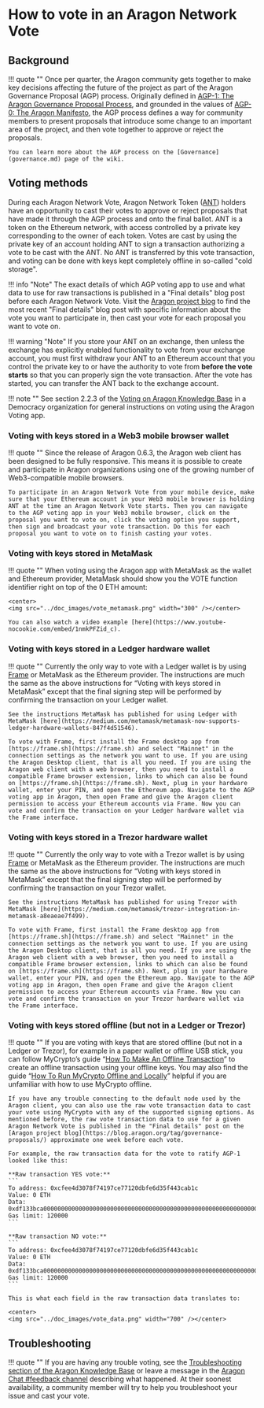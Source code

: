 # How to vote in an Aragon Network Vote

## Background

!!! quote ""
    Once per quarter, the Aragon community gets together to make key decisions affecting the future of the project as part of the Aragon Governance Proposal (AGP) process. Originally defined in [AGP-1: The Aragon Governance Proposal Process](https://github.com/aragon/AGPs/blob/master/AGPs/AGP-1.md), and grounded in the values of [AGP-0: The Aragon Manifesto](https://github.com/aragon/AGPs/blob/master/AGPs/AGP-0.md), the AGP process defines a way for community members to present proposals that introduce some change to an important area of the project, and then vote together to approve or reject the proposals.

    You can learn more about the AGP process on the [Governance](governance.md) page of the wiki.

## Voting methods

During each Aragon Network Vote, Aragon Network Token ([ANT](aragon_network_token.md)) holders have an opportunity to cast their votes to approve or reject proposals that have made it through the AGP process and onto the final ballot. ANT is a token on the Ethereum network, with access controlled by a private key corresponding to the owner of each token. Votes are cast by using the private key of an account holding ANT to sign a transaction authorizing a vote to be cast with the ANT. No ANT is transferred by this vote transaction, and voting can be done with keys kept completely offline in so-called "cold storage".

!!! info "Note"
    The exact details of which AGP voting app to use and what data to use for raw transactions is published in a "Final details" blog post before each Aragon Network Vote. Visit the [Aragon project blog](https://blog.aragon.org/tag/governance-proposals/) to find the most recent "Final details" blog post with specific information about the vote you want to participate in, then cast your vote for each proposal you want to vote on.

!!! warning "Note"
    If you store your ANT on an exchange, then unless the exchange has explicitly enabled functionality to vote from your exchange account, you must first withdraw your ANT to an Ethereum account that you control the private key to or have the authority to vote from **before the vote starts** so that you can properly sign the vote transaction. After the vote has started, you can transfer the ANT back to the exchange account.

!!! note ""
    See section 2.2.3 of the [Voting on Aragon Knowledge Base](https://help.aragon.org/article/10-explore-the-democracy-organization#voting) in a Democracy organization for general instructions on voting using the Aragon Voting app.

### Voting with keys stored in a Web3 mobile browser wallet

!!! quote ""
    Since the release of Aragon 0.6.3, the Aragon web client has been designed to be fully responsive. This means it is possible to create and participate in Aragon organizations using one of the growing number of Web3-compatible mobile browsers.

    To participate in an Aragon Network Vote from your mobile device, make sure that your Ethereum account in your Web3 mobile browser is holding ANT at the time an Aragon Network Vote starts. Then you can navigate to the AGP voting app in your Web3 mobile browser, click on the proposal you want to vote on, click the voting option you support, then sign and broadcast your vote transaction. Do this for each proposal you want to vote on to finish casting your votes.

### Voting with keys stored in MetaMask

!!! quote ""
    When voting using the Aragon app with MetaMask as the wallet and Ethereum provider, MetaMask should show you the VOTE function identifier right on top of the 0 ETH amount:

    <center>
    <img src="../doc_images/vote_metamask.png" width="300" /></center>

    You can also watch a video example [here](https://www.youtube-nocookie.com/embed/1nmkPFZid_c).

### Voting with keys stored in a Ledger hardware wallet

!!! quote ""
    Currently the only way to vote with a Ledger wallet is by using [Frame](https://frame.sh) or MetaMask as the Ethereum provider. The instructions are much the same as the above instructions for “Voting with keys stored in MetaMask” except that the final signing step will be performed by confirming the transaction on your Ledger wallet.

    See the instructions MetaMask has published for using Ledger with MetaMask [here](https://medium.com/metamask/metamask-now-supports-ledger-hardware-wallets-847f4d51546).

    To vote with Frame, first install the Frame desktop app from [https://frame.sh](https://frame.sh) and select "Mainnet" in the connection settings as the network you want to use. If you are using the Aragon Desktop client, that is all you need. If you are using the Aragon web client with a web browser, then you need to install a compatible Frame browser extension, links to which can also be found on [https://frame.sh](https://frame.sh). Next, plug in your hardware wallet, enter your PIN, and open the Ethereum app. Navigate to the AGP voting app in Aragon, then open Frame and give the Aragon client permission to access your Ethereum accounts via Frame. Now you can vote and confirm the transaction on your Ledger hardware wallet via the Frame interface.

### Voting with keys stored in a Trezor hardware wallet

!!! quote ""
    Currently the only way to vote with a Trezor wallet is by using [Frame](https://frame.sh) or MetaMask as the Ethereum provider. The instructions are much the same as the above instructions for “Voting with keys stored in MetaMask” except that the final signing step will be performed by confirming the transaction on your Trezor wallet.

    See the instructions MetaMask has published for using Trezor with MetaMask [here](https://medium.com/metamask/trezor-integration-in-metamask-a8eaeae7f499).

    To vote with Frame, first install the Frame desktop app from [https://frame.sh](https://frame.sh) and select "Mainnet" in the connection settings as the network you want to use. If you are using the Aragon Desktop client, that is all you need. If you are using the Aragon web client with a web browser, then you need to install a compatible Frame browser extension, links to which can also be found on [https://frame.sh](https://frame.sh). Next, plug in your hardware wallet, enter your PIN, and open the Ethereum app. Navigate to the AGP voting app in Aragon, then open Frame and give the Aragon client permission to access your Ethereum accounts via Frame. Now you can vote and confirm the transaction on your Trezor hardware wallet via the Frame interface.

### Voting with keys stored offline (but not in a Ledger or Trezor)

!!! quote ""
    If you are voting with keys that are stored offline (but not in a Ledger or Trezor), for example in a paper wallet or offline USB stick, you can follow MyCrypto’s guide “[How To Make An Offline Transaction](https://support.mycrypto.com/offline/making-offline-transaction-on-mycrypto.html)” to create an offline transaction using your offline keys. You may also find the guide “[How To Run MyCrypto Offline and Locally](https://support.mycrypto.com/offline/running-mycrypto-locally.html)” helpful if you are unfamiliar with how to use MyCrypto offline.

    If you have any trouble connecting to the default node used by the Aragon client, you can also use the raw vote transaction data to cast your vote using MyCrypto with any of the supported signing options. As mentioned before, the raw vote transaction data to use for a given Aragon Network Vote is published in the "Final details" post on the [Aragon project blog](https://blog.aragon.org/tag/governance-proposals/) approximate one week before each vote.

    For example, the raw transaction data for the vote to ratify AGP-1 looked like this:

    **Raw transaction YES vote:**
    ```
    To address: 0xcfee4d3078f74197ce77120dbfe6d35f443cab1c
    Value: 0 ETH
    Data: 0xdf133bca000000000000000000000000000000000000000000000000000000000000000000000000000000000000000000000000000000000000000000000000000000010000000000000000000000000000000000000000000000000000000000000000
    Gas limit: 120000
    ```

    **Raw transaction NO vote:**
    ```
    To address: 0xcfee4d3078f74197ce77120dbfe6d35f443cab1c
    Value: 0 ETH
    Data: 0xdf133bca000000000000000000000000000000000000000000000000000000000000000000000000000000000000000000000000000000000000000000000000000000000000000000000000000000000000000000000000000000000000000000000000
    Gas limit: 120000
    ```

    This is what each field in the raw transaction data translates to:

    <center>
    <img src="../doc_images/vote_data.png" width="700" /></center>

## Troubleshooting

!!! quote ""
    If you are having any trouble voting, see the [Troubleshooting section of the Aragon Knowledge Base](https://help.aragon.org/category/24-troubleshooting) or leave a message in the [Aragon Chat #feedback channel](https://aragon.chat/channel/feedback) describing what happened. At their soonest availability, a community member will try to help you troubleshoot your issue and cast your vote.
